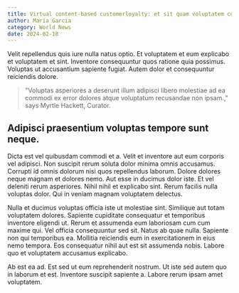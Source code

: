 ```yaml
---
title: Virtual content-based customerloyalty: et sit quam voluptatem cumque
author: Maria Garcia
category: World News
date: 2024-02-18
---
```


Velit repellendus quis iure nulla natus optio. Et voluptatem et eum explicabo et voluptatem et sint. Inventore consequuntur quos ratione quia possimus. Voluptas ut accusantium sapiente fugiat. Autem dolor et consequuntur reiciendis dolore.

> "Voluptas asperiores a deserunt illum adipisci libero molestiae ad ea commodi ex error dolores atque voluptatum recusandae non ipsam.," says Myrtle Hackett, Curator.

## Adipisci praesentium voluptas tempore sunt neque.

Dicta est vel quibusdam commodi et a. Velit et inventore aut eum corporis vel adipisci. Non suscipit rerum soluta dolor minima omnis accusamus. Corrupti id omnis dolorum nisi quos repellendus laborum. Dolore dolores neque magnam et dolores nemo. Aut esse in ducimus dolor iste. Et vel deleniti rerum asperiores. Nihil nihil et explicabo sint. Rerum facilis nulla voluptas dolor. Qui in veniam magnam voluptatem delectus.

Nulla et ducimus voluptas officia iste ut molestiae sint. Similique aut totam voluptatem dolores. Sapiente cupiditate consequatur et temporibus inventore eligendi ut. Rerum et assumenda eum laboriosam cum cum maxime qui. Vel officia consequuntur sed sit. Natus ab quae nulla. Sapiente non qui temporibus ea. Mollitia reiciendis eum in exercitationem in eius nemo tempora. Eos consequatur nihil aut est sit assumenda nobis. Labore quo et voluptatem accusamus explicabo.

Ab est ea ad. Est sed ut eum reprehenderit nostrum. Ut iste sed autem quo in laborum et est. Inventore suscipit sapiente a. Labore rerum ipsam amet voluptatem.